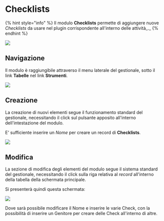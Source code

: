 # Checklists

{% hint style="info" %}
Il modulo **Checklists** permette di aggiungere nuove _Checklists_ da usare nel plugin corrispondente all'interno delle attività_._
{% endhint %}

![](https://firebasestorage.googleapis.com/v0/b/gitbook-x-prod.appspot.com/o/spaces%2F-LZJeLg23eVDvrCv74U7-887967055%2Fuploads%2FG3OKIKAcikcR8bbeuubI%2Ffile.png?alt=media)

## Navigazione

Il modulo è raggiungibile attraverso il menu laterale del gestionale, sotto il link **Tabelle** nel link **Strumenti**.

![](https://firebasestorage.googleapis.com/v0/b/gitbook-x-prod.appspot.com/o/spaces%2F-LZJeLg23eVDvrCv74U7-887967055%2Fuploads%2F3M4Y60S81UeRAKafpaN8%2Ffile.png?alt=media)

## Creazione

La creazione di nuovi elementi segue il funzionamento standard del gestionale, necessitando il click sul pulsante apposito all'interno dell'intestazione del modulo.

E' sufficiente inserire un _Nome_ per creare un record di **Checklists**.

![](https://firebasestorage.googleapis.com/v0/b/gitbook-x-prod.appspot.com/o/spaces%2F-LZJeLg23eVDvrCv74U7-887967055%2Fuploads%2Fj5Rp9JKfnp952XQ9IHHE%2Ffile.png?alt=media)

## Modifica

La sezione di modifica degli elementi del modulo segue il sistema standard del gestionale, necessitando il click sulla riga relativa al _record_ all'interno della tabella della schermata principale.

Si presenterà quindi questa schermata:

![](https://firebasestorage.googleapis.com/v0/b/gitbook-x-prod.appspot.com/o/spaces%2F-LZJeLg23eVDvrCv74U7-887967055%2Fuploads%2Fo4MsZJJ0U4vIM5dwftug%2Ffile.png?alt=media)

Dove sarà possibile modificare il Nome e inserire le varie Check, con la possibilità di inserire un Genitore per creare delle Check all'interno di altre.&#x20;
